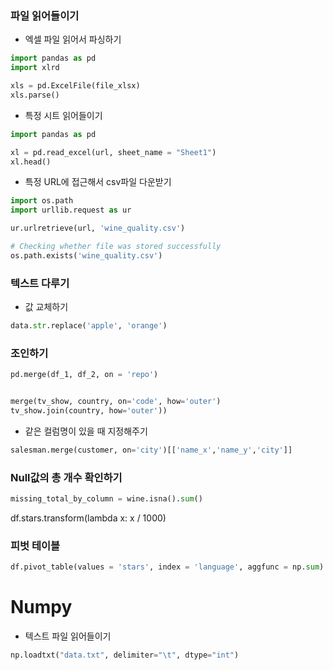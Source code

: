 ### 파일 읽어들이기
- 엑셀 파일 읽어서 파싱하기
```python
import pandas as pd
import xlrd

xls = pd.ExcelFile(file_xlsx)
xls.parse()
```

- 특정 시트 읽어들이기
```python
import pandas as pd

xl = pd.read_excel(url, sheet_name = "Sheet1")
xl.head()
```

- 특정 URL에 접근해서 csv파일 다운받기
```python
import os.path
import urllib.request as ur

ur.urlretrieve(url, 'wine_quality.csv')

# Checking whether file was stored successfully
os.path.exists('wine_quality.csv')
```

### 텍스트 다루기

- 값 교체하기
```python
data.str.replace('apple', 'orange')
```


### 조인하기

```python
pd.merge(df_1, df_2, on = 'repo')


merge(tv_show, country, on='code', how='outer')
tv_show.join(country, how='outer'))


```



- 같은 컬럼명이 있을 때 지정해주기
```python
salesman.merge(customer, on='city')[['name_x','name_y','city']]
```


### Null값의 총 개수 확인하기
```python
missing_total_by_column = wine.isna().sum()
```

df.stars.transform(lambda x: x / 1000)

### 피벗 테이블
```python
df.pivot_table(values = 'stars', index = 'language', aggfunc = np.sum)
```


# Numpy

- 텍스트 파일 읽어들이기
```python
np.loadtxt("data.txt", delimiter="\t", dtype="int")
```
